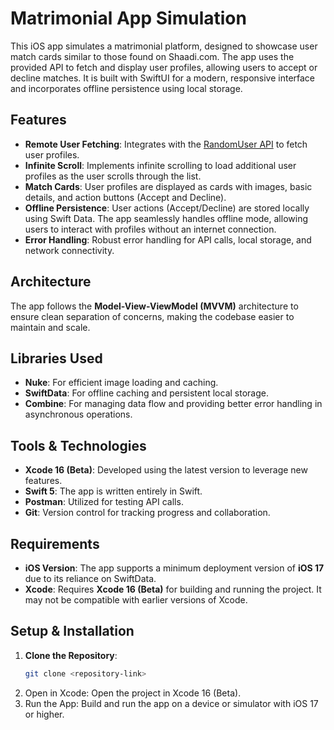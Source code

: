# Matrimonial App Simulation

This iOS app simulates a matrimonial platform, designed to showcase user match cards similar to those found on Shaadi.com. The app uses the provided API to fetch and display user profiles, allowing users to accept or decline matches. It is built with SwiftUI for a modern, responsive interface and incorporates offline persistence using local storage.

## Features

- **Remote User Fetching**: Integrates with the [RandomUser API](https://randomuser.me/api/?results=10) to fetch user profiles.
- **Infinite Scroll**: Implements infinite scrolling to load additional user profiles as the user scrolls through the list.
- **Match Cards**: User profiles are displayed as cards with images, basic details, and action buttons (Accept and Decline). 
- **Offline Persistence**: User actions (Accept/Decline) are stored locally using Swift Data. The app seamlessly handles offline mode, allowing users to interact with profiles without an internet connection.
- **Error Handling**: Robust error handling for API calls, local storage, and network connectivity.

## Architecture

The app follows the **Model-View-ViewModel (MVVM)** architecture to ensure clean separation of concerns, making the codebase easier to maintain and scale. 

## Libraries Used

- **Nuke**: For efficient image loading and caching.
- **SwiftData**: For offline caching and persistent local storage.
- **Combine**: For managing data flow and providing better error handling in asynchronous operations.

## Tools & Technologies

- **Xcode 16 (Beta)**: Developed using the latest version to leverage new features.
- **Swift 5**: The app is written entirely in Swift.
- **Postman**: Utilized for testing API calls.
- **Git**: Version control for tracking progress and collaboration.

## Requirements

- **iOS Version**: The app supports a minimum deployment version of **iOS 17** due to its reliance on SwiftData.
- **Xcode**: Requires **Xcode 16 (Beta)** for building and running the project. It may not be compatible with earlier versions of Xcode.

## Setup & Installation

1. **Clone the Repository**:
   ```bash
   git clone <repository-link>
   ```
2. Open in Xcode: Open the project in Xcode 16 (Beta).
3. Run the App: Build and run the app on a device or simulator with iOS 17 or higher.
